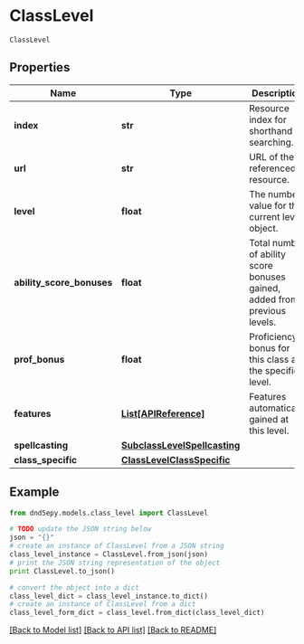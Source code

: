 # ClassLevel

`ClassLevel` 

## Properties
Name | Type | Description | Notes
------------ | ------------- | ------------- | -------------
**index** | **str** | Resource index for shorthand searching. | [optional] 
**url** | **str** | URL of the referenced resource. | [optional] 
**level** | **float** | The number value for the current level object. | [optional] 
**ability_score_bonuses** | **float** | Total number of ability score bonuses gained, added from previous levels. | [optional] 
**prof_bonus** | **float** | Proficiency bonus for this class at the specified level. | [optional] 
**features** | [**List[APIReference]**](APIReference.md) | Features automatically gained at this level. | [optional] 
**spellcasting** | [**SubclassLevelSpellcasting**](SubclassLevelSpellcasting.md) |  | [optional] 
**class_specific** | [**ClassLevelClassSpecific**](ClassLevelClassSpecific.md) |  | [optional] 

## Example

```python
from dnd5epy.models.class_level import ClassLevel

# TODO update the JSON string below
json = "{}"
# create an instance of ClassLevel from a JSON string
class_level_instance = ClassLevel.from_json(json)
# print the JSON string representation of the object
print ClassLevel.to_json()

# convert the object into a dict
class_level_dict = class_level_instance.to_dict()
# create an instance of ClassLevel from a dict
class_level_form_dict = class_level.from_dict(class_level_dict)
```
[[Back to Model list]](../README.md#documentation-for-models) [[Back to API list]](../README.md#documentation-for-api-endpoints) [[Back to README]](../README.md)


